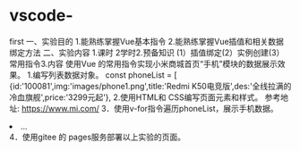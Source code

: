 # vscode-
first
一、实验目的
1.能熟练掌握Vue基本指令
2.能熟练掌握Vue插值和相关数据绑定方法
二、实验内容
1.课时
2学时2.预备知识
(1）插值绑定(2）实例创建(3）常用指令3.内容
使用Vue 的常用指令实现小米商城首页“手机”模块的数据展示效果。
1.编写列表数据对象。
const phoneList = [
{id:'100081',img:'images/phone1.png',title:'Redmi K50电竞版',des:'全线拉满的冷血旗舰',price:'3299元起'},
2.使用HTML和 CSS编写页面元素和样式。
参考地址: https://www.mi.com/
3．使用v-for指令遍历phoneList，展示手机数据。
<li class="xxx"v-for="xx in xxx" :key="xxx">...</li>4．使用gitee 的 pages服务部署以上实验的页面。
